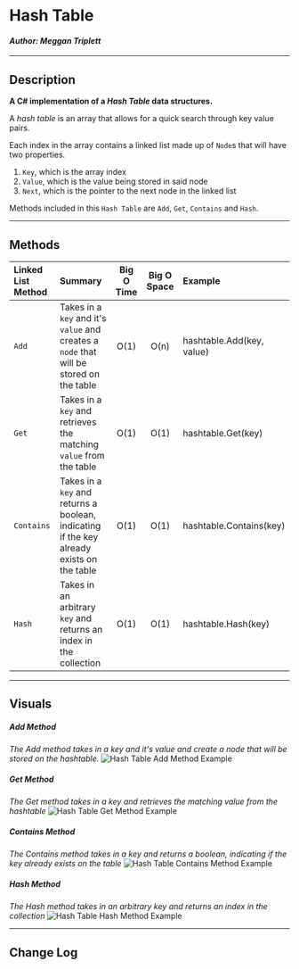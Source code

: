 # Hash Table
#### *Author: Meggan Triplett*

------------------------------

## Description

**A C# implementation of a *Hash Table* data structures.**

A *hash table* is an array that allows for a quick search through key value pairs.

Each index in the array contains a linked list made up of `Node`s that will have two properties.
1. `Key`, which is the array index
2. `Value`, which is the value being stored in said node
3. `Next`, which is the pointer to the next node in the linked list

Methods included in this `Hash Table` are `Add`, `Get`, `Contains` and `Hash`.

------------------------------

## Methods

| Linked List Method | Summary | Big O Time | Big O Space | Example | 
| :----------- | :----------- | :-------------: | :-------------: | :----------- |
| `Add` | Takes in a `key` and it's `value` and creates a `node` that will be stored on the table| O(1) | O(n) | hashtable.Add(key, value) |
| `Get` | Takes in a `key` and retrieves the matching `value` from the table | O(1) | O(1) | hashtable.Get(key) |
| `Contains` | Takes in a `key` and returns a boolean, indicating if the key already exists on the table | O(1) | O(1) | hashtable.Contains(key) |
| `Hash` | Takes in an arbitrary `key` and returns an index in the collection| O(1) | O(1) | hashtable.Hash(key) |

------------------------------

## Visuals

##### Add Method
*The Add method takes in a key and it's value and create a node that will be stored on the hashtable.*
![Hash Table Add Method Example]()

##### Get Method
*The Get method takes in a key and retrieves the matching value from the hashtable*
![Hash Table Get Method Example]()

##### Contains Method
*The Contains method takes in a key and returns a boolean, indicating if the key already exists on the table*
![Hash Table Contains Method Example]()

##### Hash Method
*The Hash method takes in an arbitrary key and returns an index in the collection*
![Hash Table Hash Method Example]()

------------------------------

## Change Log